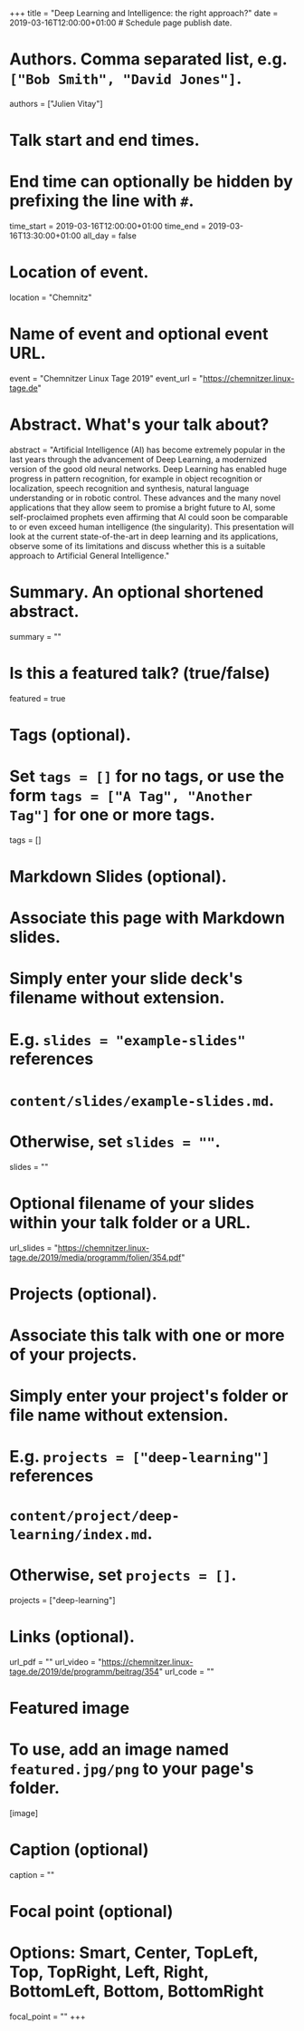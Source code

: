 +++
title = "Deep Learning and Intelligence: the right approach?"
date = 2019-03-16T12:00:00+01:00  # Schedule page publish date.

# Authors. Comma separated list, e.g. `["Bob Smith", "David Jones"]`.
authors = ["Julien Vitay"]

# Talk start and end times.
#   End time can optionally be hidden by prefixing the line with `#`.
time_start = 2019-03-16T12:00:00+01:00
time_end = 2019-03-16T13:30:00+01:00
all_day = false

# Location of event.
location = "Chemnitz"

# Name of event and optional event URL.
event = "Chemnitzer Linux Tage 2019"
event_url = "https://chemnitzer.linux-tage.de"

# Abstract. What's your talk about?
abstract = "Artificial Intelligence (AI) has become extremely popular in the last years through the advancement of Deep Learning, a modernized version of the good old neural networks. Deep Learning has enabled huge progress in pattern recognition, for example in object recognition or localization, speech recognition and synthesis, natural language understanding or in robotic control. These advances and the many novel applications that they allow seem to promise a bright future to AI, some self-proclaimed prophets even affirming that AI could soon be comparable to or even exceed human intelligence (the singularity). This presentation will look at the current state-of-the-art in deep learning and its applications, observe some of its limitations and discuss whether this is a suitable approach to Artificial General Intelligence."

# Summary. An optional shortened abstract.
summary = ""

# Is this a featured talk? (true/false)
featured = true

# Tags (optional).
#   Set `tags = []` for no tags, or use the form `tags = ["A Tag", "Another Tag"]` for one or more tags.
tags = []

# Markdown Slides (optional).
#   Associate this page with Markdown slides.
#   Simply enter your slide deck's filename without extension.
#   E.g. `slides = "example-slides"` references
#   `content/slides/example-slides.md`.
#   Otherwise, set `slides = ""`.
slides = ""

# Optional filename of your slides within your talk folder or a URL.
url_slides = "https://chemnitzer.linux-tage.de/2019/media/programm/folien/354.pdf"

# Projects (optional).
#   Associate this talk with one or more of your projects.
#   Simply enter your project's folder or file name without extension.
#   E.g. `projects = ["deep-learning"]` references
#   `content/project/deep-learning/index.md`.
#   Otherwise, set `projects = []`.
projects = ["deep-learning"]

# Links (optional).
url_pdf = ""
url_video = "https://chemnitzer.linux-tage.de/2019/de/programm/beitrag/354"
url_code = ""

# Featured image
# To use, add an image named `featured.jpg/png` to your page's folder.
[image]
  # Caption (optional)
  caption = ""

  # Focal point (optional)
  # Options: Smart, Center, TopLeft, Top, TopRight, Left, Right, BottomLeft, Bottom, BottomRight
  focal_point = ""
+++
